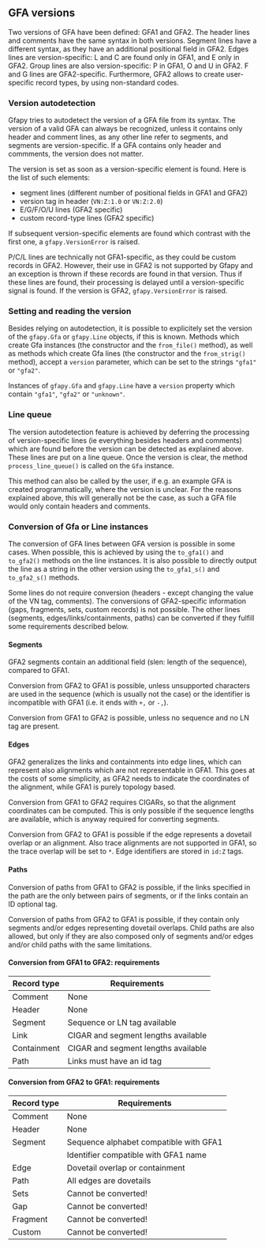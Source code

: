 ## GFA versions

Two versions of GFA have been defined: GFA1 and GFA2.
The header lines and comments have the same syntax in both versions.  Segment
lines have a different syntax, as they have an additional positional field in
GFA2. Edges lines are version-specific: L and C are found only in GFA1,
and E only in GFA2. Group lines are also version-specific: P in GFA1, O and U
in GFA2. F and G lines are GFA2-specific. Furthermore, GFA2 allows to create
user-specific record types, by using non-standard codes.

### Version autodetection

Gfapy tries to autodetect the version of a GFA file from its syntax.  The
version of a valid GFA can always be recognized, unless it contains only header
and comment lines, as any other line refer to segments, and segments are
version-specific.  If a GFA contains only header and commments, the version
does not matter.

The version is set as soon as a version-specific element is found.
Here is the list of such elements:
- segment lines (different number of positional fields in GFA1 and GFA2)
- version tag in header (```VN:Z:1.0``` or ```VN:Z:2.0```)
- E/G/F/O/U lines (GFA2 specific)
- custom record-type lines (GFA2 specific)

If subsequent version-specific elements are found which contrast with the first
one, a ```gfapy.VersionError``` is raised.

P/C/L lines are technically not GFA1-specific, as they could be custom records
in GFA2. However, their use in GFA2 is not supported by Gfapy and an exception
is thrown if these records are found in that version.  Thus if these lines are
found, their processing is delayed until a version-specific signal is found.
If the version is GFA2, ```gfapy.VersionError``` is raised.

### Setting and reading the version

Besides relying on autodetection, it is possible to explicitely set the version
of the ```gfapy.Gfa``` or ```gfapy.Line``` objects, if this is known.  Methods which create Gfa instances
(the constructor and the ```from_file()``` method), as well as methods which
create Gfa lines (the constructor and the ```from_strig()``` method),
accept a ```version```
parameter, which can be set to the strings ```"gfa1"``` or ```"gfa2"```.

Instances of ```gfapy.Gfa``` and ```gfapy.Line``` have a ```version``` property
which contain ```"gfa1"```, ```"gfa2"``` or ```"unknown"```.

### Line queue

The version autodetection feature is achieved by deferring the processing
of version-specific lines (ie everything besides headers and comments)
which are found before the version can be detected as explained above.
These lines are put on a line queue. Once the version is clear,
the method ```process_line_queue()``` is called on the ```Gfa``` instance.

This method can also be called by the user, if e.g. an example GFA is
created programmatically, where the version is unclear. For the reasons
explained above, this will generally not be the case, as such a GFA file
would only contain headers and comments.

### Conversion of Gfa or Line instances

The conversion of GFA lines between GFA version is possible in some
cases. When possible, this is achieved by using the ```to_gfa1()```
and ```to_gfa2()``` methods on the line instances. It is also possible
to directly output the line as a string in the other version
using the ```to_gfa1_s()``` and ```to_gfa2_s()``` methods.

Some lines do not require conversion (headers - except changing
the value of the VN tag, comments).
The conversions of GFA2-specific information (gaps, fragments, sets,
custom records) is not possible. The other lines (segments,
edges/links/containments, paths) can be converted if they
fulfill some requirements described below.

#### Segments

GFA2 segments contain an additional field (slen: length of the sequence),
compared to GFA1.

Conversion from GFA2 to GFA1 is possible, unless unsupported
characters are used in the sequence (which is usually not the case) or
the identifier is incompatible with GFA1 (i.e. it ends with
```+,``` or ```-,```).

Conversion from GFA1 to GFA2 is possible, unless no sequence
and no LN tag are present.

#### Edges

GFA2 generalizes the links and containments into edge lines, which can
represent also alignments which are not representable in GFA1.
This goes at the costs of some simplicity, as GFA2 needs to indicate
the coordinates of the alignment, while GFA1 is purely topology based.

Conversion from GFA1 to GFA2 requires CIGARs, so that the alignment coordinates
can be computed. This is only possible if the sequence lengths are available,
which is anyway required for converting segments.

Conversion from GFA2 to GFA1 is possible if the edge represents
a dovetail overlap or an alignment. Also trace alignments are not supported
in GFA1, so the trace overlap will be set to ```*```. Edge identifiers are stored
in ```id:Z``` tags.

#### Paths

Conversion of paths from GFA1 to GFA2 is possible, if the links specified
in the path are the only between pairs of segments, or if the links contain
an ID optional tag.

Conversion of paths from GFA2 to GFA1 is possible, if they contain
only segments and/or edges representing dovetail overlaps. Child paths
are also allowed, but only if they are also composed only of segments
and/or edges and/or child paths with the same limitations.

#### Conversion from GFA1 to GFA2: requirements

| Record type | Requirements                                     |
|-------------|--------------------------------------------------|
| Comment     | None                                             |
| Header      | None                                             |
| Segment     | Sequence or LN tag available                     |
| Link        | CIGAR and segment lengths available              |
| Containment | CIGAR and segment lengths available              |
| Path        | Links must have an id tag                        |

#### Conversion from GFA2 to GFA1: requirements

| Record type | Requirements                                     |
|-------------|--------------------------------------------------|
| Comment     | None                                             |
| Header      | None                                             |
| Segment     | Sequence alphabet compatible with GFA1           |
|             | Identifier compatible with GFA1 name             |
| Edge        | Dovetail overlap or containment                  |
| Path        | All edges are dovetails                          |
| Sets        | Cannot be converted!                             |
| Gap         | Cannot be converted!                             |
| Fragment    | Cannot be converted!                             |
| Custom      | Cannot be converted!                             |
